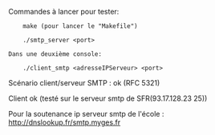 Commandes à lancer pour tester:

 		make (pour lancer le "Makefile")

		./smtp_server <port>

	Dans une deuxième console:

		./client_smtp <adresseIPServeur> <port>



Scénario client/serveur SMTP : ok (RFC 5321) 

Client ok (testé sur le serveur smtp de SFR(93.17.128.23 25))

Pour la soutenance ip serveur smtp de l'école : http://dnslookup.fr/smtp.myges.fr
